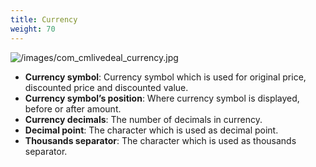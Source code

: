 ```yaml
---
title: Currency
weight: 70
---
```

![/images/com_cmlivedeal_currency.jpg](/images/com_cmlivedeal_currency.jpg)

*   **Currency symbol**: Currency symbol which is used for original price, discounted price and discounted value.
*   **Currency symbol’s position**: Where currency symbol is displayed, before or after amount.
*   **Currency decimals**: The number of decimals in currency.
*   **Decimal point**: The character which is used as decimal point.
*   **Thousands separator**: The character which is used as thousands separator.